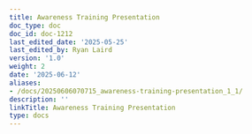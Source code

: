 ```yaml
---
title: Awareness Training Presentation
doc_type: doc
doc_id: doc-1212
last_edited_date: '2025-05-25'
last_edited_by: Ryan Laird
version: '1.0'
weight: 2
date: '2025-06-12'
aliases:
- /docs/20250606070715_awareness-training-presentation_1_1/
description: ''
linkTitle: Awareness Training Presentation
type: docs
---
```


